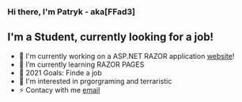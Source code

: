 ### Hi there, I'm Patryk - aka[FFad3]

## I'm a Student, currently looking for a job!
- 🔭 I'm currently working on a ASP.NET RAZOR application [website]!
- 🌱 I’m currently learning RAZOR PAGES
- 🥅 2021 Goals: Finde a job
- 🏫 I'm interested in prgorgraming and terraristic
- ⚡ Contacy with me [email]





[website]: https://github.com/FFad3/OdeToFood
[email]: gnebapatryk@gmail.com
